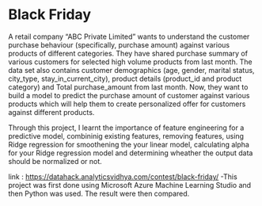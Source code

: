 # Black Friday

A retail company “ABC Private Limited” wants to understand the customer purchase behaviour (specifically, purchase amount) against various products of different categories. They have shared purchase summary of various customers for selected high volume products from last month. The data set also contains customer demographics (age, gender, marital status, city_type, stay_in_current_city), product details (product_id and product category) and Total purchase_amount from last month.
Now, they want to build a model to predict the purchase amount of customer against various products which will help them to create personalized offer for customers against different products.

Through this project, I learnt the importance of feature engineering for a predictive model, combininig existing features, removing features, using Ridge regression for smoothening the your linear model, calculating alpha for your Ridge regression model and determining wheather the output data should be normalized or not.

link : https://datahack.analyticsvidhya.com/contest/black-friday/
-This project was first done using Microsoft Azure Machine Learning Studio and then Python was used. The result were then compared.


